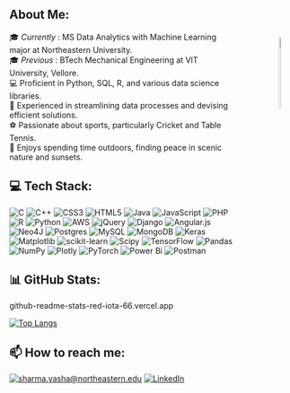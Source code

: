 
<!-- [Yashasvi Sharma Banner Image](./Banner.png) -->


## About Me:
  <div  style="float: right; margin: 10px;"><img align= "right" src="https://condaluna.com/assets/stickers/work.gif" alt="Penguin" width="18%"/> </div>
🎓 <i>Currently </i>: MS Data Analytics with Machine Learning major at Northeastern University. </br>
      🎓 <i>Previous </i>: BTech Mechanical Engineering at VIT University, Vellore.</br>
      💻 Proficient in Python, SQL, R, and various data science libraries.</br>
      💼 Experienced in streamlining data processes and devising efficient solutions.</br>
      ⚽ Passionate about sports, particularly Cricket and Table Tennis.</br>
      🌄 Enjoys spending time outdoors, finding peace in scenic nature and sunsets.</br>


## 💻 Tech Stack:
![C](https://img.shields.io/badge/c-%2300599C.svg?style=flat&logo=c&logoColor=white) ![C++](https://img.shields.io/badge/c++-%2300599C.svg?style=flat&logo=c%2B%2B&logoColor=white) ![CSS3](https://img.shields.io/badge/css3-%231572B6.svg?style=flat&logo=css3&logoColor=white) ![HTML5](https://img.shields.io/badge/html5-%23E34F26.svg?style=flat&logo=html5&logoColor=white) ![Java](https://img.shields.io/badge/java-%23ED8B00.svg?style=flat&logo=openjdk&logoColor=white) ![JavaScript](https://img.shields.io/badge/javascript-%23323330.svg?style=flat&logo=javascript&logoColor=%23F7DF1E) ![PHP](https://img.shields.io/badge/php-%23777BB4.svg?style=flat&logo=php&logoColor=white) ![R](https://img.shields.io/badge/r-%23276DC3.svg?style=flat&logo=r&logoColor=white) ![Python](https://img.shields.io/badge/python-3670A0?style=flat&logo=python&logoColor=ffdd54) ![AWS](https://img.shields.io/badge/AWS-%23FF9900.svg?style=flat&logo=amazon-aws&logoColor=white) ![jQuery](https://img.shields.io/badge/jquery-%230769AD.svg?style=flat&logo=jquery&logoColor=white) ![Django](https://img.shields.io/badge/django-%23092E20.svg?style=flat&logo=django&logoColor=white) ![Angular.js](https://img.shields.io/badge/angular.js-%23E23237.svg?style=flat&logo=angularjs&logoColor=white) ![Neo4J](https://img.shields.io/badge/Neo4j-008CC1?style=flat&logo=neo4j&logoColor=white) ![Postgres](https://img.shields.io/badge/postgres-%23316192.svg?style=flat&logo=postgresql&logoColor=white) ![MySQL](https://img.shields.io/badge/mysql-%2300000f.svg?style=flat&logo=mysql&logoColor=white) ![MongoDB](https://img.shields.io/badge/MongoDB-%234ea94b.svg?style=flat&logo=mongodb&logoColor=white) ![Keras](https://img.shields.io/badge/Keras-%23D00000.svg?style=flat&logo=Keras&logoColor=white) ![Matplotlib](https://img.shields.io/badge/Matplotlib-%23ffffff.svg?style=flat&logo=Matplotlib&logoColor=black) ![scikit-learn](https://img.shields.io/badge/scikit--learn-%23F7931E.svg?style=flat&logo=scikit-learn&logoColor=white) ![Scipy](https://img.shields.io/badge/SciPy-%230C55A5.svg?style=flat&logo=scipy&logoColor=%white) ![TensorFlow](https://img.shields.io/badge/TensorFlow-%23FF6F00.svg?style=flat&logo=TensorFlow&logoColor=white) ![Pandas](https://img.shields.io/badge/pandas-%23150458.svg?style=flat&logo=pandas&logoColor=white) ![NumPy](https://img.shields.io/badge/numpy-%23013243.svg?style=flat&logo=numpy&logoColor=white) ![Plotly](https://img.shields.io/badge/Plotly-%233F4F75.svg?style=flat&logo=plotly&logoColor=white) ![PyTorch](https://img.shields.io/badge/PyTorch-%23EE4C2C.svg?style=flat&logo=PyTorch&logoColor=white) ![Power Bi](https://img.shields.io/badge/power_bi-F2C811?style=flat&logo=powerbi&logoColor=black) ![Postman](https://img.shields.io/badge/Postman-FF6C37?style=flat&logo=postman&logoColor=white)

## 📊 GitHub Stats:
github-readme-stats-red-iota-66.vercel.app

[![Top Langs](https://github-readme-stats-red-iota-66.vercel.app/api/top-langs/?username=yashasvi14&layout=donut-vertical)](https://github.com/yashasvi14/github-readme-stats)
<!--![](https://github-readme-streak-stats.herokuapp.com/?user=yashasvi14&theme=omni&hide_border=false)<br/> -->

## 📫 How to reach me:
<a href="mailto:sharma.yasha@northeastern.edu">![sharma.yasha@northeastern.edu](https://img.shields.io/badge/Outlook-%230077B5.svg?logo=Gmail&logoColor=white)</a> 
[![LinkedIn](https://img.shields.io/badge/LinkedIn-%230077B5.svg?logo=linkedin&logoColor=white)](https://www.linkedin.com/in/ys14/) 
